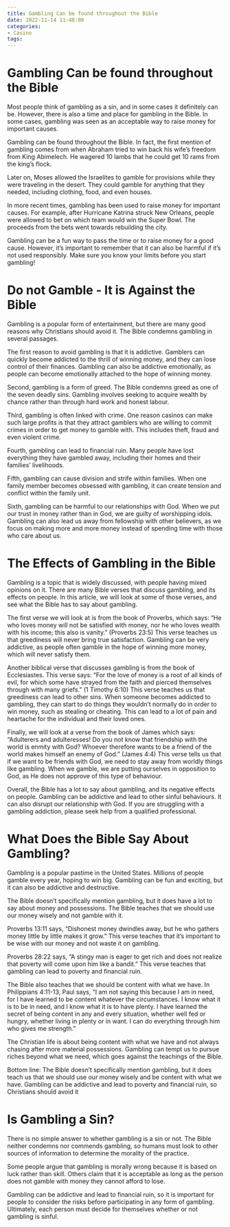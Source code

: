 ```yaml
---
title: Gambling Can be found throughout the Bible
date: 2022-11-14 11:48:08
categories:
- Casino
tags:
---
```



#  Gambling Can be found throughout the Bible

Most people think of gambling as a sin, and in some cases it definitely can be. However, there is also a time and place for gambling in the Bible. In some cases, gambling was seen as an acceptable way to raise money for important causes.

Gambling can be found throughout the Bible. In fact, the first mention of gambling comes from when Abraham tried to win back his wife’s freedom from King Abimelech. He wagered 10 lambs that he could get 10 rams from the king’s flock.

Later on, Moses allowed the Israelites to gamble for provisions while they were traveling in the desert. They could gamble for anything that they needed, including clothing, food, and even houses.

In more recent times, gambling has been used to raise money for important causes. For example, after Hurricane Katrina struck New Orleans, people were allowed to bet on which team would win the Super Bowl. The proceeds from the bets went towards rebuilding the city.

Gambling can be a fun way to pass the time or to raise money for a good cause. However, it’s important to remember that it can also be harmful if it’s not used responsibly. Make sure you know your limits before you start gambling!

#  Do not Gamble - It is Against the Bible

Gambling is a popular form of entertainment, but there are many good reasons why Christians should avoid it. The Bible condemns gambling in several passages.

The first reason to avoid gambling is that it is addictive. Gamblers can quickly become addicted to the thrill of winning money, and they can lose control of their finances. Gambling can also be addictive emotionally, as people can become emotionally attached to the hope of winning money.

Second, gambling is a form of greed. The Bible condemns greed as one of the seven deadly sins. Gambling involves seeking to acquire wealth by chance rather than through hard work and honest labour.

Third, gambling is often linked with crime. One reason casinos can make such large profits is that they attract gamblers who are willing to commit crimes in order to get money to gamble with. This includes theft, fraud and even violent crime.

Fourth, gambling can lead to financial ruin. Many people have lost everything they have gambled away, including their homes and their families’ livelihoods.

Fifth, gambling can cause division and strife within families. When one family member becomes obsessed with gambling, it can create tension and conflict within the family unit.

 Sixth, gambling can be harmful to our relationships with God. When we put our trust in money rather than in God, we are guilty of worshipping idols. Gambling can also lead us away from fellowship with other believers, as we focus on making more and more money instead of spending time with those who care about us.

#  The Effects of Gambling in the Bible

Gambling is a topic that is widely discussed, with people having mixed opinions on it. There are many Bible verses that discuss gambling, and its effects on people. In this article, we will look at some of those verses, and see what the Bible has to say about gambling.

The first verse we will look at is from the book of Proverbs, which says: “He who loves money will not be satisfied with money, nor he who loves wealth with his income; this also is vanity.” (Proverbs 23:5) This verse teaches us that greediness will never bring true satisfaction. Gambling can be very addictive, as people often gamble in the hope of winning more money, which will never satisfy them.

Another biblical verse that discusses gambling is from the book of Ecclesiastes. This verse says: “For the love of money is a root of all kinds of evil, for which some have strayed from the faith and pierced themselves through with many griefs.” (1 Timothy 6:10) This verse teaches us that greediness can lead to other sins. When someone becomes addicted to gambling, they can start to do things they wouldn’t normally do in order to win money, such as stealing or cheating. This can lead to a lot of pain and heartache for the individual and their loved ones.

Finally, we will look at a verse from the book of James which says: “Adulterers and adulteresses! Do you not know that friendship with the world is enmity with God? Whoever therefore wants to be a friend of the world makes himself an enemy of God.” (James 4:4) This verse tells us that if we want to be friends with God, we need to stay away from worldly things like gambling. When we gamble, we are putting ourselves in opposition to God, as He does not approve of this type of behaviour.

Overall, the Bible has a lot to say about gambling, and its negative effects on people. Gambling can be addictive and lead to other sinful behaviours. It can also disrupt our relationship with God. If you are struggling with a gambling addiction, please seek help from a qualified professional.

#  What Does the Bible Say About Gambling?

Gambling is a popular pastime in the United States. Millions of people gamble every year, hoping to win big. Gambling can be fun and exciting, but it can also be addictive and destructive.

The Bible doesn’t specifically mention gambling, but it does have a lot to say about money and possessions. The Bible teaches that we should use our money wisely and not gamble with it.

Proverbs 13:11 says, “Dishonest money dwindles away, but he who gathers money little by little makes it grow.” This verse teaches that it’s important to be wise with our money and not waste it on gambling.

Proverbs 28:22 says, “A stingy man is eager to get rich and does not realize that poverty will come upon him like a bandit.” This verse teaches that gambling can lead to poverty and financial ruin.

The Bible also teaches that we should be content with what we have. In Philippians 4:11-13, Paul says, “I am not saying this because I am in need, for I have learned to be content whatever the circumstances. I know what it is to be in need, and I know what it is to have plenty. I have learned the secret of being content in any and every situation, whether well fed or hungry, whether living in plenty or in want. I can do everything through him who gives me strength.”

The Christian life is about being content with what we have and not always chasing after more material possessions. Gambling can tempt us to pursue riches beyond what we need, which goes against the teachings of the Bible.

Bottom line: The Bible doesn’t specifically mention gambling, but it does teach us that we should use our money wisely and be content with what we have. Gambling can be addictive and lead to poverty and financial ruin, so Christians should avoid it

#  Is Gambling a Sin?

There is no simple answer to whether gambling is a sin or not. The Bible neither condemns nor commends gambling, so humans must look to other sources of information to determine the morality of the practice.

Some people argue that gambling is morally wrong because it is based on luck rather than skill. Others claim that it is acceptable as long as the person does not gamble with money they cannot afford to lose.

Gambling can be addictive and lead to financial ruin, so it is important for people to consider the risks before participating in any form of gambling. Ultimately, each person must decide for themselves whether or not gambling is sinful.